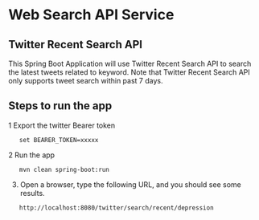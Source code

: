 # Web Search API Service

## Twitter Recent Search API

This Spring Boot Application will use Twitter Recent Search API to search the latest tweets related
to keyword. Note that Twitter Recent Search API only supports tweet search within past 7 days.

## Steps to run the app

1 Export the twitter Bearer token

```
   set BEARER_TOKEN=xxxxx
```

2 Run the app

```
   mvn clean spring-boot:run 
```

3. Open a browser, type the following URL, and you should see some results.

```
   http://localhost:8080/twitter/search/recent/depression
```
